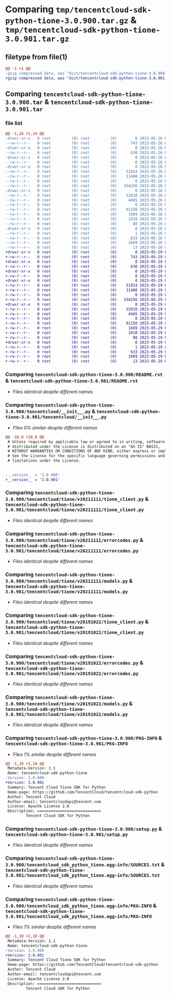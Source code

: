 # Comparing `tmp/tencentcloud-sdk-python-tione-3.0.900.tar.gz` & `tmp/tencentcloud-sdk-python-tione-3.0.901.tar.gz`

## filetype from file(1)

```diff
@@ -1 +1 @@
-gzip compressed data, was "dist/tencentcloud-sdk-python-tione-3.0.900.tar", last modified: Fri May 26 02:30:01 2023, max compression
+gzip compressed data, was "dist/tencentcloud-sdk-python-tione-3.0.901.tar", last modified: Mon May 29 02:39:08 2023, max compression
```

## Comparing `tencentcloud-sdk-python-tione-3.0.900.tar` & `tencentcloud-sdk-python-tione-3.0.901.tar`

### file list

```diff
@@ -1,24 +1,24 @@
-drwxr-xr-x   0 root         (0) root         (0)        0 2023-05-26 02:30:01.000000 tencentcloud-sdk-python-tione-3.0.900/
--rw-r--r--   0 root         (0) root         (0)      743 2023-05-26 02:30:01.000000 tencentcloud-sdk-python-tione-3.0.900/README.rst
-drwxr-xr-x   0 root         (0) root         (0)        0 2023-05-26 02:30:01.000000 tencentcloud-sdk-python-tione-3.0.900/tencentcloud/
--rw-r--r--   0 root         (0) root         (0)      630 2023-05-26 02:30:01.000000 tencentcloud-sdk-python-tione-3.0.900/tencentcloud/__init__.py
-drwxr-xr-x   0 root         (0) root         (0)        0 2023-05-26 02:30:01.000000 tencentcloud-sdk-python-tione-3.0.900/tencentcloud/tione/
--rw-r--r--   0 root         (0) root         (0)        0 2023-05-26 02:30:01.000000 tencentcloud-sdk-python-tione-3.0.900/tencentcloud/tione/__init__.py
-drwxr-xr-x   0 root         (0) root         (0)        0 2023-05-26 02:30:01.000000 tencentcloud-sdk-python-tione-3.0.900/tencentcloud/tione/v20211111/
--rw-r--r--   0 root         (0) root         (0)    51024 2023-05-26 02:30:01.000000 tencentcloud-sdk-python-tione-3.0.900/tencentcloud/tione/v20211111/tione_client.py
--rw-r--r--   0 root         (0) root         (0)    11488 2023-05-26 02:30:01.000000 tencentcloud-sdk-python-tione-3.0.900/tencentcloud/tione/v20211111/errorcodes.py
--rw-r--r--   0 root         (0) root         (0)        0 2023-05-26 02:30:01.000000 tencentcloud-sdk-python-tione-3.0.900/tencentcloud/tione/v20211111/__init__.py
--rw-r--r--   0 root         (0) root         (0)   334256 2023-05-26 02:30:01.000000 tencentcloud-sdk-python-tione-3.0.900/tencentcloud/tione/v20211111/models.py
-drwxr-xr-x   0 root         (0) root         (0)        0 2023-05-26 02:30:01.000000 tencentcloud-sdk-python-tione-3.0.900/tencentcloud/tione/v20191022/
--rw-r--r--   0 root         (0) root         (0)    22010 2023-05-26 02:30:01.000000 tencentcloud-sdk-python-tione-3.0.900/tencentcloud/tione/v20191022/tione_client.py
--rw-r--r--   0 root         (0) root         (0)     4465 2023-05-26 02:30:01.000000 tencentcloud-sdk-python-tione-3.0.900/tencentcloud/tione/v20191022/errorcodes.py
--rw-r--r--   0 root         (0) root         (0)        0 2023-05-26 02:30:01.000000 tencentcloud-sdk-python-tione-3.0.900/tencentcloud/tione/v20191022/__init__.py
--rw-r--r--   0 root         (0) root         (0)    91250 2023-05-26 02:30:01.000000 tencentcloud-sdk-python-tione-3.0.900/tencentcloud/tione/v20191022/models.py
--rw-r--r--   0 root         (0) root         (0)     1669 2023-05-26 02:30:01.000000 tencentcloud-sdk-python-tione-3.0.900/PKG-INFO
--rw-r--r--   0 root         (0) root         (0)     1010 2023-05-26 02:30:01.000000 tencentcloud-sdk-python-tione-3.0.900/setup.py
--rw-r--r--   0 root         (0) root         (0)       88 2023-05-26 02:30:01.000000 tencentcloud-sdk-python-tione-3.0.900/setup.cfg
-drwxr-xr-x   0 root         (0) root         (0)        0 2023-05-26 02:30:01.000000 tencentcloud-sdk-python-tione-3.0.900/tencentcloud_sdk_python_tione.egg-info/
--rw-r--r--   0 root         (0) root         (0)        1 2023-05-26 02:30:01.000000 tencentcloud-sdk-python-tione-3.0.900/tencentcloud_sdk_python_tione.egg-info/dependency_links.txt
--rw-r--r--   0 root         (0) root         (0)      633 2023-05-26 02:30:01.000000 tencentcloud-sdk-python-tione-3.0.900/tencentcloud_sdk_python_tione.egg-info/SOURCES.txt
--rw-r--r--   0 root         (0) root         (0)     1669 2023-05-26 02:30:01.000000 tencentcloud-sdk-python-tione-3.0.900/tencentcloud_sdk_python_tione.egg-info/PKG-INFO
--rw-r--r--   0 root         (0) root         (0)       13 2023-05-26 02:30:01.000000 tencentcloud-sdk-python-tione-3.0.900/tencentcloud_sdk_python_tione.egg-info/top_level.txt
+drwxr-xr-x   0 root         (0) root         (0)        0 2023-05-29 02:39:08.000000 tencentcloud-sdk-python-tione-3.0.901/
+-rw-r--r--   0 root         (0) root         (0)      743 2023-05-29 02:39:08.000000 tencentcloud-sdk-python-tione-3.0.901/README.rst
+drwxr-xr-x   0 root         (0) root         (0)        0 2023-05-29 02:39:08.000000 tencentcloud-sdk-python-tione-3.0.901/tencentcloud/
+-rw-r--r--   0 root         (0) root         (0)      630 2023-05-29 02:39:08.000000 tencentcloud-sdk-python-tione-3.0.901/tencentcloud/__init__.py
+drwxr-xr-x   0 root         (0) root         (0)        0 2023-05-29 02:39:08.000000 tencentcloud-sdk-python-tione-3.0.901/tencentcloud/tione/
+-rw-r--r--   0 root         (0) root         (0)        0 2023-05-29 02:39:08.000000 tencentcloud-sdk-python-tione-3.0.901/tencentcloud/tione/__init__.py
+drwxr-xr-x   0 root         (0) root         (0)        0 2023-05-29 02:39:08.000000 tencentcloud-sdk-python-tione-3.0.901/tencentcloud/tione/v20211111/
+-rw-r--r--   0 root         (0) root         (0)    51024 2023-05-29 02:39:08.000000 tencentcloud-sdk-python-tione-3.0.901/tencentcloud/tione/v20211111/tione_client.py
+-rw-r--r--   0 root         (0) root         (0)    11488 2023-05-29 02:39:08.000000 tencentcloud-sdk-python-tione-3.0.901/tencentcloud/tione/v20211111/errorcodes.py
+-rw-r--r--   0 root         (0) root         (0)        0 2023-05-29 02:39:08.000000 tencentcloud-sdk-python-tione-3.0.901/tencentcloud/tione/v20211111/__init__.py
+-rw-r--r--   0 root         (0) root         (0)   334256 2023-05-29 02:39:08.000000 tencentcloud-sdk-python-tione-3.0.901/tencentcloud/tione/v20211111/models.py
+drwxr-xr-x   0 root         (0) root         (0)        0 2023-05-29 02:39:08.000000 tencentcloud-sdk-python-tione-3.0.901/tencentcloud/tione/v20191022/
+-rw-r--r--   0 root         (0) root         (0)    22010 2023-05-29 02:39:08.000000 tencentcloud-sdk-python-tione-3.0.901/tencentcloud/tione/v20191022/tione_client.py
+-rw-r--r--   0 root         (0) root         (0)     4465 2023-05-29 02:39:08.000000 tencentcloud-sdk-python-tione-3.0.901/tencentcloud/tione/v20191022/errorcodes.py
+-rw-r--r--   0 root         (0) root         (0)        0 2023-05-29 02:39:08.000000 tencentcloud-sdk-python-tione-3.0.901/tencentcloud/tione/v20191022/__init__.py
+-rw-r--r--   0 root         (0) root         (0)    91250 2023-05-29 02:39:08.000000 tencentcloud-sdk-python-tione-3.0.901/tencentcloud/tione/v20191022/models.py
+-rw-r--r--   0 root         (0) root         (0)     1669 2023-05-29 02:39:08.000000 tencentcloud-sdk-python-tione-3.0.901/PKG-INFO
+-rw-r--r--   0 root         (0) root         (0)     1010 2023-05-29 02:39:08.000000 tencentcloud-sdk-python-tione-3.0.901/setup.py
+-rw-r--r--   0 root         (0) root         (0)       88 2023-05-29 02:39:08.000000 tencentcloud-sdk-python-tione-3.0.901/setup.cfg
+drwxr-xr-x   0 root         (0) root         (0)        0 2023-05-29 02:39:08.000000 tencentcloud-sdk-python-tione-3.0.901/tencentcloud_sdk_python_tione.egg-info/
+-rw-r--r--   0 root         (0) root         (0)        1 2023-05-29 02:39:08.000000 tencentcloud-sdk-python-tione-3.0.901/tencentcloud_sdk_python_tione.egg-info/dependency_links.txt
+-rw-r--r--   0 root         (0) root         (0)      633 2023-05-29 02:39:08.000000 tencentcloud-sdk-python-tione-3.0.901/tencentcloud_sdk_python_tione.egg-info/SOURCES.txt
+-rw-r--r--   0 root         (0) root         (0)     1669 2023-05-29 02:39:08.000000 tencentcloud-sdk-python-tione-3.0.901/tencentcloud_sdk_python_tione.egg-info/PKG-INFO
+-rw-r--r--   0 root         (0) root         (0)       13 2023-05-29 02:39:08.000000 tencentcloud-sdk-python-tione-3.0.901/tencentcloud_sdk_python_tione.egg-info/top_level.txt
```

### Comparing `tencentcloud-sdk-python-tione-3.0.900/README.rst` & `tencentcloud-sdk-python-tione-3.0.901/README.rst`

 * *Files identical despite different names*

### Comparing `tencentcloud-sdk-python-tione-3.0.900/tencentcloud/__init__.py` & `tencentcloud-sdk-python-tione-3.0.901/tencentcloud/__init__.py`

 * *Files 0% similar despite different names*

```diff
@@ -10,8 +10,8 @@
 # Unless required by applicable law or agreed to in writing, software
 # distributed under the License is distributed on an "AS IS" BASIS,
 # WITHOUT WARRANTIES OR CONDITIONS OF ANY KIND, either express or implied.
 # See the License for the specific language governing permissions and
 # limitations under the License.
 
 
-__version__ = '3.0.900'
+__version__ = '3.0.901'
```

### Comparing `tencentcloud-sdk-python-tione-3.0.900/tencentcloud/tione/v20211111/tione_client.py` & `tencentcloud-sdk-python-tione-3.0.901/tencentcloud/tione/v20211111/tione_client.py`

 * *Files identical despite different names*

### Comparing `tencentcloud-sdk-python-tione-3.0.900/tencentcloud/tione/v20211111/errorcodes.py` & `tencentcloud-sdk-python-tione-3.0.901/tencentcloud/tione/v20211111/errorcodes.py`

 * *Files identical despite different names*

### Comparing `tencentcloud-sdk-python-tione-3.0.900/tencentcloud/tione/v20211111/models.py` & `tencentcloud-sdk-python-tione-3.0.901/tencentcloud/tione/v20211111/models.py`

 * *Files identical despite different names*

### Comparing `tencentcloud-sdk-python-tione-3.0.900/tencentcloud/tione/v20191022/tione_client.py` & `tencentcloud-sdk-python-tione-3.0.901/tencentcloud/tione/v20191022/tione_client.py`

 * *Files identical despite different names*

### Comparing `tencentcloud-sdk-python-tione-3.0.900/tencentcloud/tione/v20191022/errorcodes.py` & `tencentcloud-sdk-python-tione-3.0.901/tencentcloud/tione/v20191022/errorcodes.py`

 * *Files identical despite different names*

### Comparing `tencentcloud-sdk-python-tione-3.0.900/tencentcloud/tione/v20191022/models.py` & `tencentcloud-sdk-python-tione-3.0.901/tencentcloud/tione/v20191022/models.py`

 * *Files identical despite different names*

### Comparing `tencentcloud-sdk-python-tione-3.0.900/PKG-INFO` & `tencentcloud-sdk-python-tione-3.0.901/PKG-INFO`

 * *Files 1% similar despite different names*

```diff
@@ -1,10 +1,10 @@
 Metadata-Version: 1.1
 Name: tencentcloud-sdk-python-tione
-Version: 3.0.900
+Version: 3.0.901
 Summary: Tencent Cloud Tione SDK for Python
 Home-page: https://github.com/TencentCloud/tencentcloud-sdk-python
 Author: Tencent Cloud
 Author-email: tencentcloudapi@tencent.com
 License: Apache License 2.0
 Description: ============================
         Tencent Cloud SDK for Python
```

### Comparing `tencentcloud-sdk-python-tione-3.0.900/setup.py` & `tencentcloud-sdk-python-tione-3.0.901/setup.py`

 * *Files identical despite different names*

### Comparing `tencentcloud-sdk-python-tione-3.0.900/tencentcloud_sdk_python_tione.egg-info/SOURCES.txt` & `tencentcloud-sdk-python-tione-3.0.901/tencentcloud_sdk_python_tione.egg-info/SOURCES.txt`

 * *Files identical despite different names*

### Comparing `tencentcloud-sdk-python-tione-3.0.900/tencentcloud_sdk_python_tione.egg-info/PKG-INFO` & `tencentcloud-sdk-python-tione-3.0.901/tencentcloud_sdk_python_tione.egg-info/PKG-INFO`

 * *Files 1% similar despite different names*

```diff
@@ -1,10 +1,10 @@
 Metadata-Version: 1.1
 Name: tencentcloud-sdk-python-tione
-Version: 3.0.900
+Version: 3.0.901
 Summary: Tencent Cloud Tione SDK for Python
 Home-page: https://github.com/TencentCloud/tencentcloud-sdk-python
 Author: Tencent Cloud
 Author-email: tencentcloudapi@tencent.com
 License: Apache License 2.0
 Description: ============================
         Tencent Cloud SDK for Python
```

